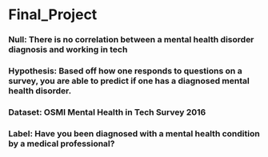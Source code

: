 # Final_Project


### Null: There is no correlation between a mental health disorder diagnosis and working in tech <br>  
### Hypothesis: Based off how one responds to questions on a survey, you are able to predict if one has a diagnosed mental health disorder. <br> 
### Dataset: OSMI Mental Health in Tech Survey 2016 <br>
### Label: Have you been diagnosed with a mental health condition by a medical professional? <br>
